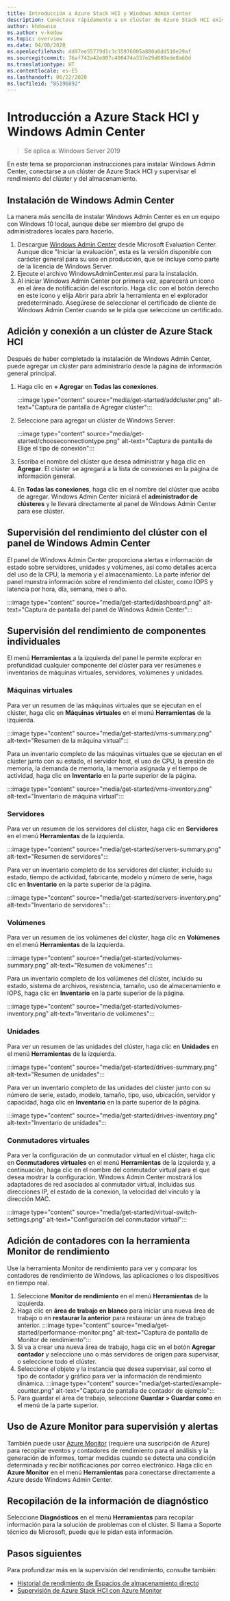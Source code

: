 ```yaml
---
title: Introducción a Azure Stack HCI y Windows Admin Center
description: Conéctese rápidamente a un clúster de Azure Stack HCI existente y use Windows Admin Center para supervisar el rendimiento del clúster y del almacenamiento.
author: khdownie
ms.author: v-kedow
ms.topic: overview
ms.date: 04/08/2020
ms.openlocfilehash: dd97ee55779d1c3c35976005a880a0dd510e29af
ms.sourcegitcommit: 76af742a42e807c400474a337e29d088ede8a60d
ms.translationtype: HT
ms.contentlocale: es-ES
ms.lasthandoff: 06/22/2020
ms.locfileid: "85196892"
---
```

# <a name="get-started-with-azure-stack-hci-and-windows-admin-center"></a>Introducción a Azure Stack HCI y Windows Admin Center

> Se aplica a: Windows Server 2019

En este tema se proporcionan instrucciones para instalar Windows Admin Center, conectarse a un clúster de Azure Stack HCI y supervisar el rendimiento del clúster y del almacenamiento.

## <a name="install-windows-admin-center"></a>Instalación de Windows Admin Center

La manera más sencilla de instalar Windows Admin Center es en un equipo con Windows 10 local, aunque debe ser miembro del grupo de administradores locales para hacerlo.

1. Descargue [Windows Admin Center](https://www.microsoft.com/evalcenter/evaluate-windows-admin-center) desde Microsoft Evaluation Center. Aunque dice "Iniciar la evaluación", esta es la versión disponible con carácter general para su uso en producción, que se incluye como parte de la licencia de Windows Server.
2. Ejecute el archivo WindowsAdminCenter.msi para la instalación.
3. Al iniciar Windows Admin Center por primera vez, aparecerá un icono en el área de notificación del escritorio. Haga clic con el botón derecho en este icono y elija Abrir para abrir la herramienta en el explorador predeterminado. Asegúrese de seleccionar el certificado de cliente de Windows Admin Center cuando se le pida que seleccione un certificado.

## <a name="add-and-connect-to-an-azure-stack-hci-cluster"></a>Adición y conexión a un clúster de Azure Stack HCI

Después de haber completado la instalación de Windows Admin Center, puede agregar un clúster para administrarlo desde la página de información general principal.

1. Haga clic en **+ Agregar** en **Todas las conexiones**.

    :::image type="content" source="media/get-started/addcluster.png" alt-text="Captura de pantalla de Agregar clúster":::

2. Seleccione para agregar un clúster de Windows Server:

    :::image type="content" source="media/get-started/chooseconnectiontype.png" alt-text="Captura de pantalla de Elige el tipo de conexión":::

3. Escriba el nombre del clúster que desea administrar y haga clic en **Agregar**. El clúster se agregará a la lista de conexiones en la página de información general.

4. En **Todas las conexiones**, haga clic en el nombre del clúster que acaba de agregar. Windows Admin Center iniciará el **administrador de clústeres** y le llevará directamente al panel de Windows Admin Center para ese clúster.

## <a name="monitor-cluster-performance-with-the-windows-admin-center-dashboard"></a>Supervisión del rendimiento del clúster con el panel de Windows Admin Center

El panel de Windows Admin Center proporciona alertas e información de estado sobre servidores, unidades y volúmenes, así como detalles acerca del uso de la CPU, la memoria y el almacenamiento. La parte inferior del panel muestra información sobre el rendimiento del clúster, como IOPS y latencia por hora, día, semana, mes o año.

:::image type="content" source="media/get-started/dashboard.png" alt-text="Captura de pantalla del panel de Windows Admin Center":::

## <a name="monitor-performance-of-individual-components"></a>Supervisión del rendimiento de componentes individuales

El menú **Herramientas** a la izquierda del panel le permite explorar en profundidad cualquier componente del clúster para ver resúmenes e inventarios de máquinas virtuales, servidores, volúmenes y unidades.

### <a name="virtual-machines"></a>Máquinas virtuales

Para ver un resumen de las máquinas virtuales que se ejecutan en el clúster, haga clic en **Máquinas virtuales** en el menú **Herramientas** de la izquierda.

:::image type="content" source="media/get-started/vms-summary.png" alt-text="Resumen de la máquina virtual":::

Para un inventario completo de las máquinas virtuales que se ejecutan en el clúster junto con su estado, el servidor host, el uso de CPU, la presión de memoria, la demanda de memoria, la memoria asignada y el tiempo de actividad, haga clic en **Inventario** en la parte superior de la página.

:::image type="content" source="media/get-started/vms-inventory.png" alt-text="Inventario de máquina virtual":::

### <a name="servers"></a>Servidores

Para ver un resumen de los servidores del clúster, haga clic en **Servidores** en el menú **Herramientas** de la izquierda.

:::image type="content" source="media/get-started/servers-summary.png" alt-text="Resumen de servidores":::

Para ver un inventario completo de los servidores del clúster, incluido su estado, tiempo de actividad, fabricante, modelo y número de serie, haga clic en **Inventario** en la parte superior de la página.

:::image type="content" source="media/get-started/servers-inventory.png" alt-text="Inventario de servidores":::

### <a name="volumes"></a>Volúmenes

Para ver un resumen de los volúmenes del clúster, haga clic en **Volúmenes** en el menú **Herramientas** de la izquierda.

:::image type="content" source="media/get-started/volumes-summary.png" alt-text="Resumen de volúmenes":::

Para un inventario completo de los volúmenes del clúster, incluido su estado, sistema de archivos, resistencia, tamaño, uso de almacenamiento e IOPS, haga clic en **Inventario** en la parte superior de la página.

:::image type="content" source="media/get-started/volumes-inventory.png" alt-text="Inventario de volúmenes":::

### <a name="drives"></a>Unidades

Para ver un resumen de las unidades del clúster, haga clic en **Unidades** en el menú **Herramientas** de la izquierda.

:::image type="content" source="media/get-started/drives-summary.png" alt-text="Resumen de unidades":::

Para ver un inventario completo de las unidades del clúster junto con su número de serie, estado, modelo, tamaño, tipo, uso, ubicación, servidor y capacidad, haga clic en **Inventario** en la parte superior de la página.

:::image type="content" source="media/get-started/drives-inventory.png" alt-text="Inventario de unidades":::

### <a name="virtual-switches"></a>Conmutadores virtuales

Para ver la configuración de un conmutador virtual en el clúster, haga clic en **Conmutadores virtuales** en el menú **Herramientas** de la izquierda y, a continuación, haga clic en el nombre del conmutador virtual para el que desea mostrar la configuración. Windows Admin Center mostrará los adaptadores de red asociados al conmutador virtual, incluidas sus direcciones IP, el estado de la conexión, la velocidad del vínculo y la dirección MAC.

:::image type="content" source="media/get-started/virtual-switch-settings.png" alt-text="Configuración del conmutador virtual":::

## <a name="add-counters-with-the-performance-monitor-tool"></a>Adición de contadores con la herramienta Monitor de rendimiento

Use la herramienta Monitor de rendimiento para ver y comparar los contadores de rendimiento de Windows, las aplicaciones o los dispositivos en tiempo real.

1. Seleccione **Monitor de rendimiento** en el menú **Herramientas** de la izquierda.
2. Haga clic en **área de trabajo en blanco** para iniciar una nueva área de trabajo o en **restaurar la anterior** para restaurar un área de trabajo anterior.
    :::image type="content" source="media/get-started/performance-monitor.png" alt-text="Captura de pantalla de Monitor de rendimiento":::
3. Si va a crear una nueva área de trabajo, haga clic en el botón **Agregar contador** y seleccione uno o más servidores de origen para supervisar, o seleccione todo el clúster.
4. Seleccione el objeto y la instancia que desea supervisar, así como el tipo de contador y gráfico para ver la información de rendimiento dinámica.
    :::image type="content" source="media/get-started/example-counter.png" alt-text="Captura de pantalla de contador de ejemplo":::
5. Para guardar el área de trabajo, seleccione **Guardar > Guardar como** en el menú de la parte superior.

## <a name="use-azure-monitor-for-monitoring-and-alerts"></a>Uso de Azure Monitor para supervisión y alertas

También puede usar [Azure Monitor](/windows-server/manage/windows-admin-center/azure/azure-monitor) (requiere una suscripción de Azure) para recopilar eventos y contadores de rendimiento para el análisis y la generación de informes, tomar medidas cuando se detecta una condición determinada y recibir notificaciones por correo electrónico. Haga clic en **Azure Monitor** en el menú **Herramientas** para conectarse directamente a Azure desde Windows Admin Center.

## <a name="collect-diagnostics-information"></a>Recopilación de la información de diagnóstico

Seleccione **Diagnósticos** en el menú **Herramientas** para recopilar información para la solución de problemas con el clúster. Si llama a Soporte técnico de Microsoft, puede que le pidan esta información.

## <a name="next-steps"></a>Pasos siguientes

Para profundizar más en la supervisión del rendimiento, consulte también:

- [Historial de rendimiento de Espacios de almacenamiento directo](/windows-server/storage/storage-spaces/performance-history)
- [Supervisión de Azure Stack HCI con Azure Monitor](manage/azure-monitor.md)
